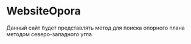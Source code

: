 # WebsiteOpora
Данный сайт будет представлять метод для поиска опорного плана методом северо-западного угла
